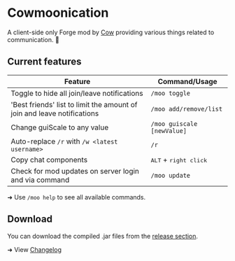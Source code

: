 # Cowmoonication
A client-side only Forge mod by [Cow](https://namemc.com/profile/Cow) providing various things related to communication. :cow2:

## Current features
| Feature                                                                 | Command/Usage                           |
|-------------------------------------------------------------------------|-----------------------------------------|
| Toggle to hide all join/leave notifications                             | `/moo toggle`                           |
| 'Best friends' list to limit the amount of join and leave notifications | `/moo add/remove/list`                  |
| Change guiScale to any value                                            | `/moo guiscale [newValue]`              |
| Auto-replace `/r` with `/w <latest username>`                           | `/r `                                   |
| Copy chat components                                                    | <kbd>ALT</kbd> + <kbd>right click</kbd> |
| Check for mod updates on server login and via command                   | `/moo update`                           |

➜ Use `/moo help` to see all available commands.

## Download
You can download the compiled .jar files from the [release section](https://github.com/cow-mc/Cowmoonication/releases).

➜ View [Changelog](CHANGELOG.md)
